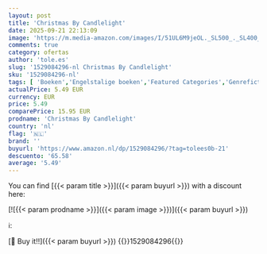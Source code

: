 ```yaml
---
layout: post
title: 'Christmas By Candlelight'
date: 2025-09-21 22:13:09
image: 'https://m.media-amazon.com/images/I/51UL6M9jeOL._SL500_._SL400_.jpg'
comments: true
category: ofertas
author: 'tole.es'
slug: '1529084296-nl Christmas By Candlelight'
sku: '1529084296-nl'
tags: [ 'Boeken','Engelstalige boeken','Featured Categories','Genrefictie','Hobbys, kunstnijverheid & huis','Humor & entertainment','Humor & satire','Humoristische fictie','Literaire fictie','Literatuur & fictie','Moderne literatuur & fictie','Romantiek','Vakantiefictie','Vakantieromantiek','🇳🇱', ]
actualPrice: 5.49 EUR
currency: EUR
price: 5.49
comparePrice: 15.95 EUR
prodname: 'Christmas By Candlelight'
country: 'nl'
flag: '🇳🇱'
brand: ''
buyurl: 'https://www.amazon.nl/dp/1529084296/?tag=tolees0b-21'
descuento: '65.58'
average: '5.49'
---
```


You can find [{{< param title >}}]({{< param buyurl >}}) with a discount here:

[![{{< param prodname >}}]({{< param image >}})]({{< param buyurl >}})

ℹ️:


[🛒 Buy it!!]({{< param buyurl >}})
{{<world>}}1529084296{{</world>}}
